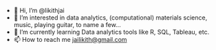 - 👋 Hi, I’m @likithjai
- 👀 I’m interested in data analytics, (computational) materials science, music, playing guitar, to name a few...
- 🌱 I’m currently learning Data analytics tools like R, SQL, Tableau, etc.
- 📫 How to reach me jailikith@gmail.com

<!---
likithjai/likithjai is a ✨ special ✨ repository because its `README.md` (this file) appears on your GitHub profile.
You can click the Preview link to take a look at your changes.
--->
